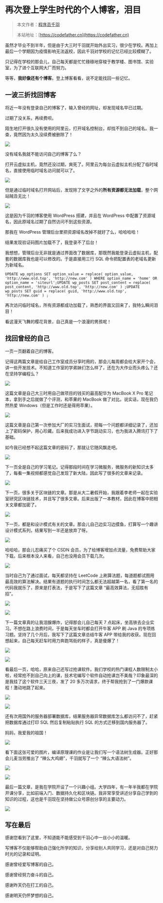 # 再次登上学生时代的个人博客，泪目

> 本文作者：[程序员千羽](https://yuyuanweb.feishu.cn/wiki/Abldw5WkjidySxkKxU2cQdAtnah)
>
> 本站地址：[https://codefather.cn](https://codefather.cn)

虽然才毕业不到半年，但是由于大三时千羽就开始外出实习，很少在学校。再加上最后一个学期因为疫情影响无法返校，因此千羽对学校的记忆已经比较模糊了。

只记得在学校的那会儿，自己每天都是忙忙碌碌地穿梭于教学楼、图书馆、实验室，为了进个互联网大厂而努力。

等等，**我好像还有个博客**。登上博客看看，说不定能找回一些记忆。



## **一波三折找回博客**

将近一年没有登录自己的博客了，输入曾经的网址，却发现域名早已过期。

过期了没关系，再续费呗。

陌生地打开很久没有使用的阿里云，打开域名控制台，却找不到自己的域名。我一查，竟然因为太久没续费被删除了！

![](https://pic.yupi.icu/5563/202311081418036.png)

没有域名我就不能访问自己的博客了么？

打开云虚拟主机，竟然还没过期，爽死了。阿里云为每台云虚拟主机分配了临时域名，直接使用临时域名访问就可以了。

![](https://pic.yupi.icu/5563/202311081418930.png)

但是通过临时域名打开网站后，发现除了文字之外的**所有资源都无法加载**，整个网站贼丑无比！

![](https://pic.yupi.icu/5563/202311081418948.png)

这是因为千羽的博客使用 WordPress 搭建，并且在 WordPress 中配置了资源域名，因此原域名过期了自然访问不到这些资源。

那我在 WordPress 管理后台里把资源域名改掉不就好了么，哈哈哈哈！

结果发现验证码图片加载不了，我登录不了后台！

我想想，管理后台无非就是通过界面改了数据库，那既然我能登录云虚拟主机，配套的数据库我也是可以修改的。于是直接用三行 SQL 命令把配置表的老域名更新为新域名。

```
UPDATE wp_options SET option_value = replace( option_value, 'http://www.old.top', 'http://new.com' ) WHERE option_name = 'home' OR option_name = 'siteurl';UPDATE wp_posts SET post_content = replace( post_content, 'http://www.old.top', 'http://new.com' ) ;UPDATE wp_posts SET guid = replace( guid, 'http://www.old.top', 'http://new.com' ) ;
```

再次访问临时域名，所有资源都成功加载了，熟悉的界面又回来了，我特么瞬间泪目！

看这漫天飞舞的樱花背景，自己真是一个浪漫的男孩呢！



## **找回曾经的自己**

一页一页翻着自己的博客。

记得这两篇文章是给自己工作室成员分享时用的，那会儿每周都会给大家开个会，讲一些开发技术。不知道工作室的学弟妹们怎么样了，还在为大作业而头疼么？还在坚持学编程么？

![](https://pic.yupi.icu/5563/202311081418119.png)

这篇文章是自己大三时用自己做项目的钱买的最高配华为 MacBook X Pro 笔记本，拿到手之后就做了个评测，和苹果的 MacBook 做了对比。说实话，现在我仍然热爱 Windows（但是工作时还是得用苹果）。

![](https://pic.yupi.icu/5563/202311081418013.png)

这篇文章是自己第一次参加大厂的实习生面试，把每一个问题都详细记录了，还加上了密码保护，用心珍藏。后来我成功进入字节跳动实习，也为我进入腾讯打下了基础。

如今我已经想不起这篇文章的密码了，那就让它随风飘走吧。

![](https://pic.yupi.icu/5563/202311081418979.png)

下一页全是自己的学习笔记。记得那段时间在学习微服务，微服务的新知识太多了，每看一集视频都感觉自己发现了新大陆，因此写了很多的文章来记录。

![](https://pic.yupi.icu/5563/202311081418664.png)

下一页，很多关于区块链的文章。那是从大二暑假开始，我跟着李老师一起在实验室研究区块链技术，并且写了很多文章。后来出版了一本教材，因此在博客中把相关文章都加密了。

![](https://pic.yupi.icu/5563/202311081418109.png)

下一页，都是和设计模式有关的文章。那会儿自己边实习边摸鱼，打算写一个趣讲设计模式系列，结果写到一半还是放弃了呀。

![](https://pic.yupi.icu/5563/202311081418258.png)

哈哈哈，那会儿忍痛买了个 CSDN 会员，为了给博客增加点流量，免费帮助大家下载。后来根本没人来看，自己也没用会员下载几次。

![](https://pic.yupi.icu/5563/202311081418966.png)

当时自己为了通过面试，每天都坚持在 LeetCode 上刷算法题，每道题都试图用最高效的算法解决。结果有道题的执行时间怎么都无法超越第一名，看了第一名的代码我就乐了，原来是打表法，于是写下了这篇文章 “最高效算法，无招胜有招”。

![](https://pic.yupi.icu/5563/202311081418035.png)

![](https://pic.yupi.icu/5563/202311081418593.png)

下一篇文章真的让我泪腺爆炸，记得那会儿自己每天 7 点起床，坐高铁去企业实习。不想在路上浪费时间，于是每天坐车时都会打开牛客 APP 刷 Java 的专项练习题。坚持了几个月后，我写下了这篇文章总结牛客 APP 带给我的收获。现在回想起来，自己每天赶车时用力奔跑骂街的样子，真是傻爆了！

![](https://pic.yupi.icu/5563/202311081418346.png)

![](https://pic.yupi.icu/5563/202311081418563.png)



看最后一页，哈哈，原来自己还写过抢课软件。我们学校的热门课程人数限制太小啦，经常抢不到自己向上的课，技术宅编写个软件自动抢课岂不美哉？印象最深的是我挂了这个软件三天三夜，发了 20 多万次请求，终于帮我抢到了一门爆款课程！激动地跳了起来。

![](https://pic.yupi.icu/5563/202311081418802.png)

![](https://pic.yupi.icu/5563/202311081418908.png)

还有次用国外的服务器部署数据库，结果服务器异常数据库怎么都访问不了，赶紧把数据库通过打印 SQL 然后复制粘贴执行 SQL 的方式迁移到国内服务器了。

妈妈，我爱我的祖国！

![](https://pic.yupi.icu/5563/202311081418500.png)

看下面这张可爱的图片，编译原理课的作业是让我们写一个语法树生成器。正好那会儿麦当劳推出了 “辣么大鸡翅”，千羽就写了一个 “辣么大语法树”。

![](https://pic.yupi.icu/5563/202311081418673.png)



![](https://pic.yupi.icu/5563/202311081418468.jpeg)

最后一篇文章，是我在学院开设了一个兴趣小组。大学四年，有一年半我都在学院开课分享，比如前端入门、数据持久化和区块链。我非常享受讲述分享自己学到的知识的过程，这也是千羽现在坚持做公众号原创分享的主要动力。

![](https://pic.yupi.icu/5563/202311081418636.png)

## **写在最后**

感谢您看到了这里，不知道能不能感受到千羽心中一丝小小的温暖。

写博客不仅能够帮助自己强化所学的知识，分享给别人共同学习，还是对自己努力时光的记录和证明。

感谢曾经爱写博客的自己。

感谢曾经努力奋斗的自己。

感谢昨天仍在打工的自己。

感谢明天仍怀梦想的自己。